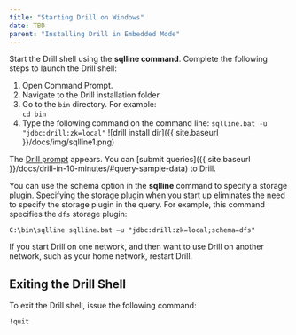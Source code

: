 ```yaml
---
title: "Starting Drill on Windows"
date: TBD 
parent: "Installing Drill in Embedded Mode"
---
```

Start the Drill shell using the **sqlline command**. Complete the following steps to launch the Drill shell:

1. Open Command Prompt.  
2. Navigate to the Drill installation folder. 
3. Go to the `bin` directory. For example:  
   ``cd bin``
4. Type the following command on the command line:
   ``sqlline.bat -u "jdbc:drill:zk=local"``
   ![drill install dir]({{ site.baseurl }}/docs/img/sqlline1.png)

The [Drill prompt]({{site.baseurl}}/docs/starting-drill-on-linux-and-mac-os-x/#about-the-drill-prompt) appears. You can [submit queries]({{ site.baseurl }}/docs/drill-in-10-minutes/#query-sample-data) to Drill.

You can use the schema option in the **sqlline** command to specify a storage plugin. Specifying the storage plugin when you start up eliminates the need to specify the storage plugin in the query. For example, this command specifies the `dfs` storage plugin:

`C:\bin\sqlline sqlline.bat –u "jdbc:drill:zk=local;schema=dfs"`

If you start Drill on one network, and then want to use Drill on another network, such as your home network, restart Drill.

## Exiting the Drill Shell

To exit the Drill shell, issue the following command:

`!quit`

